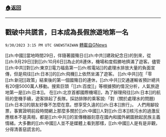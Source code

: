 ###  [:house:返回](README.md)
---


## 戳破中共謊言，日本成為長假旅遊地第一名
`9/30/2023 3:15 PM UTC GNEWSTAIWAN` [轉載自GNews](https://gnews.org/articles/1760745)


[[zh:中國]]當地時間29日，伴隨著國殤日([[zh:中共]]建政紀念日)的到來，從[[zh:9月29日]]到[[zh:10月6日]]為止的8連休，機場和度假勝地擠滿了遊客。儘管[[zh:中共]]對[[zh:東京]]電力福島第一[[zh:核電站]]的處理水排放大量的負面宣傳，但是飛往[[zh:日本]]的[[zh:飛機]]上依然坐滿了遊客。
[[zh:中共]]在「零[[zh:新冠]]政策」結束後的第一個國殤日的連休，[[zh:中共]]交通運輸省預計總共有20億5000萬人移動。搜索巨頭「[[zh:百度]]」等根據預約情況分析，人氣旅遊地第一是[[zh:日本]]。
在[[zh:北京首都國際機場]]，為了辦理飛往[[zh:日本]]的航班的登機手續，遊客排起了長隊。採訪排隊的乘客說:「對（關於處理水的問題)[[zh:日本]]的朋友好像不怎麼在意。想享受久違的[[zh:日本]]旅行」。
人們用腳投票，事實證明前段時間網上那麼多關於[[zh:中國]]人對[[zh:日本]]核污水的過激反應根本不是真相，都是[[zh:中共]]的宣傳機器刻意在國內和國外網圖掀起民族主義情緒。大多數的[[zh:中國]]人並不是媒體上看到那樣，[[zh:中國]]人是有是非觀，分得清善惡謊言的。
